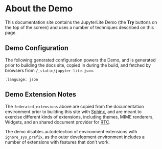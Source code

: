# About the Demo

This documentation site contains the JupyterLite Demo (the **Try** buttons on the top of
the screen) and uses a number of techniques described on this page.

## Demo Configuration

The following generated configuration powers the Demo, and is generated prior to
building the docs site, copied in during the build, and fetched by browsers from
`/_static/jupyter-lite.json`.

```{literalinclude} ../../build/docs-app/jupyter-lite.json
:language: json
```

## Demo Extension Notes

The `federated_extensions` above are copied from the documentation environment prior to
building this site with [Sphinx](../howto/deployment/sphinx.md), and are meant to
exercise different kinds of extensions, including themes, MIME renderers, Widgets, and
an shared document provider for [RTC](../howto/configure/rtc.md).

The demo disables autodetection of environment extensions with `ignore_sys_prefix`, as
the outer development environment includes a number of extensions with features that
don't work.
